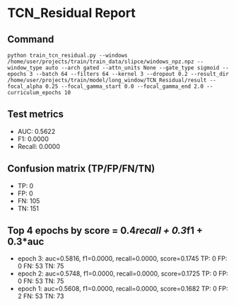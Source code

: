 # TCN_Residual Report

## Command
```
python train_tcn_residual.py --windows /home/user/projects/train/train_data/slipce/windows_npz.npz --window_type auto --arch gated --attn_units None --gate_type sigmoid --epochs 3 --batch 64 --filters 64 --kernel 3 --dropout 0.2 --result_dir /home/user/projects/train/model/long_window/TCN_Residual/result --focal_alpha 0.25 --focal_gamma_start 0.0 --focal_gamma_end 2.0 --curriculum_epochs 10
```

## Test metrics
- AUC: 0.5622
- F1: 0.0000
- Recall: 0.0000
## Confusion matrix (TP/FP/FN/TN)
- TP: 0
- FP: 0
- FN: 105
- TN: 151

## Top 4 epochs by score = 0.4*recall + 0.3*f1 + 0.3*auc
- epoch 3: auc=0.5816, f1=0.0000, recall=0.0000, score=0.1745  TP: 0 FP: 0 FN: 53 TN: 75
- epoch 2: auc=0.5748, f1=0.0000, recall=0.0000, score=0.1725  TP: 0 FP: 0 FN: 53 TN: 75
- epoch 1: auc=0.5608, f1=0.0000, recall=0.0000, score=0.1682  TP: 0 FP: 2 FN: 53 TN: 73
